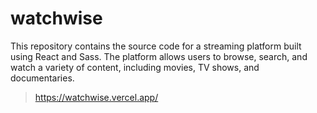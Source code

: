 # watchwise
This repository contains the source code for a streaming platform built using React and Sass. The platform allows users to browse, search, and watch a variety of content, including movies, TV shows, and documentaries.
> https://watchwise.vercel.app/